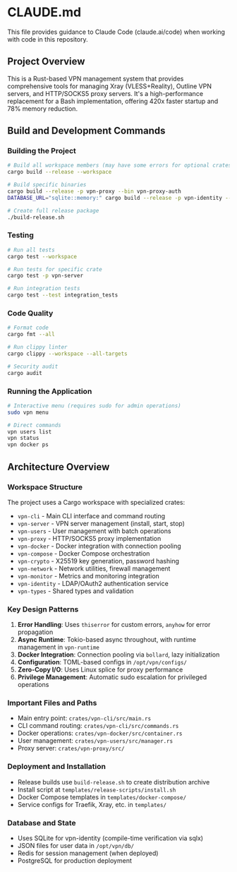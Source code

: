 # CLAUDE.md

This file provides guidance to Claude Code (claude.ai/code) when working with code in this repository.

## Project Overview

This is a Rust-based VPN management system that provides comprehensive tools for managing Xray (VLESS+Reality), Outline VPN servers, and HTTP/SOCKS5 proxy servers. It's a high-performance replacement for a Bash implementation, offering 420x faster startup and 78% memory reduction.

## Build and Development Commands

### Building the Project
```bash
# Build all workspace members (may have some errors for optional crates)
cargo build --release --workspace

# Build specific binaries
cargo build --release -p vpn-proxy --bin vpn-proxy-auth
DATABASE_URL="sqlite::memory:" cargo build --release -p vpn-identity --bin vpn-identity

# Create full release package
./build-release.sh
```

### Testing
```bash
# Run all tests
cargo test --workspace

# Run tests for specific crate
cargo test -p vpn-server

# Run integration tests
cargo test --test integration_tests
```

### Code Quality
```bash
# Format code
cargo fmt --all

# Run clippy linter
cargo clippy --workspace --all-targets

# Security audit
cargo audit
```

### Running the Application
```bash
# Interactive menu (requires sudo for admin operations)
sudo vpn menu

# Direct commands
vpn users list
vpn status
vpn docker ps
```

## Architecture Overview

### Workspace Structure
The project uses a Cargo workspace with specialized crates:
- `vpn-cli` - Main CLI interface and command routing
- `vpn-server` - VPN server management (install, start, stop)
- `vpn-users` - User management with batch operations
- `vpn-proxy` - HTTP/SOCKS5 proxy implementation
- `vpn-docker` - Docker integration with connection pooling
- `vpn-compose` - Docker Compose orchestration
- `vpn-crypto` - X25519 key generation, password hashing
- `vpn-network` - Network utilities, firewall management
- `vpn-monitor` - Metrics and monitoring integration
- `vpn-identity` - LDAP/OAuth2 authentication service
- `vpn-types` - Shared types and validation

### Key Design Patterns

1. **Error Handling**: Uses `thiserror` for custom errors, `anyhow` for error propagation
2. **Async Runtime**: Tokio-based async throughout, with runtime management in `vpn-runtime`
3. **Docker Integration**: Connection pooling via `bollard`, lazy initialization
4. **Configuration**: TOML-based configs in `/opt/vpn/configs/`
5. **Zero-Copy I/O**: Uses Linux splice for proxy performance
6. **Privilege Management**: Automatic sudo escalation for privileged operations

### Important Files and Paths

- Main entry point: `crates/vpn-cli/src/main.rs`
- CLI command routing: `crates/vpn-cli/src/commands.rs`
- Docker operations: `crates/vpn-docker/src/container.rs`
- User management: `crates/vpn-users/src/manager.rs`
- Proxy server: `crates/vpn-proxy/src/`

### Deployment and Installation

- Release builds use `build-release.sh` to create distribution archive
- Install script at `templates/release-scripts/install.sh`
- Docker Compose templates in `templates/docker-compose/`
- Service configs for Traefik, Xray, etc. in `templates/`

### Database and State

- Uses SQLite for vpn-identity (compile-time verification via sqlx)
- JSON files for user data in `/opt/vpn/db/`
- Redis for session management (when deployed)
- PostgreSQL for production deployment